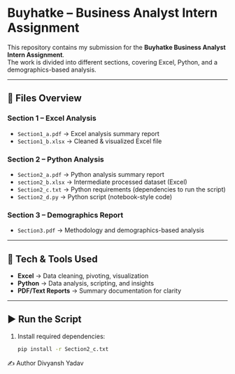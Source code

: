 # Buyhatke – Business Analyst Intern Assignment  

This repository contains my submission for the **Buyhatke Business Analyst Intern Assignment**.  
The work is divided into different sections, covering Excel, Python, and a demographics-based analysis.  

---

## 📂 Files Overview  

### **Section 1 – Excel Analysis**  
- `Section1_a.pdf` → Excel analysis summary report  
- `Section1_b.xlsx` → Cleaned & visualized Excel file  

### **Section 2 – Python Analysis**  
- `Section2_a.pdf` → Python analysis summary report  
- `section2_b.xlsx` → Intermediate processed dataset (Excel)  
- `Section2_c.txt` → Python requirements (dependencies to run the script)  
- `Section2_d.py` → Python script (notebook-style code)  

### **Section 3 – Demographics Report**  
- `Section3.pdf` → Methodology and demographics-based analysis  

---

## 🚀 Tech & Tools Used  
- **Excel** → Data cleaning, pivoting, visualization  
- **Python** → Data analysis, scripting, and insights  
- **PDF/Text Reports** → Summary documentation for clarity  

---

## ▶️ Run the Script  
1. Install required dependencies:  
   ```bash
   pip install -r Section2_c.txt

✍️ Author
Divyansh Yadav
